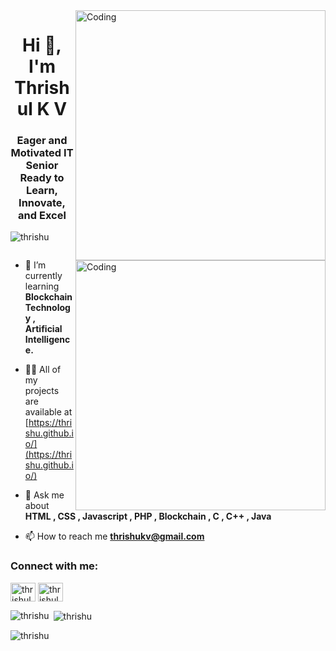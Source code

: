 <img align="right" alt="Coding" width="400" src="[https://i.pinimg.com/originals/e6/92/1a/e6921a2ba815d72975bb99c77b2eb82c.gif](https://mir-s3-cdn-cf.behance.net/project_modules/fs/54b6c068097599.5b50bca476b9b.gif)">
<h1 align="center">Hi 👋, I'm Thrishul K V</h1>
<h3 align="center">Eager and Motivated IT Senior Ready to Learn, Innovate, and Excel</h3>
<img align="right" alt="Coding" width="400" src="https://i.pinimg.com/originals/e6/92/1a/e6921a2ba815d72975bb99c77b2eb82c.gif">
<p align="left"> <img src="https://komarev.com/ghpvc/?username=thrishu&label=Profile%20views&color=0e75b6&style=flat" alt="thrishu" /> </p>

<p align="left"> <a href="https://twitter.com/" target="blank"><img src="https://img.shields.io/twitter/follow/?logo=twitter&style=for-the-badge" alt="" /></a> </p>

- 🌱 I’m currently learning **Blockchain Technology , Artificial Intelligence.**

- 👨‍💻 All of my projects are available at [https://thrishu.github.io/](https://thrishu.github.io/)

- 💬 Ask me about **HTML , CSS , Javascript , PHP , Blockchain , C , C++ , Java**

- 📫 How to reach me **thrishukv@gmail.com**

<h3 align="left">Connect with me:</h3>
<p align="left">
<a href="https://linkedin.com/in/thrishul k v" target="blank"><img align="center" src="https://raw.githubusercontent.com/rahuldkjain/github-profile-readme-generator/master/src/images/icons/Social/linked-in-alt.svg" alt="thrishul k v" height="30" width="40" /></a>
<a href="https://instagram.com/thrishulkv" target="blank"><img align="center" src="https://raw.githubusercontent.com/rahuldkjain/github-profile-readme-generator/master/src/images/icons/Social/instagram.svg" alt="thrishulkv" height="30" width="40" /></a>
</p>


<p><img align="left" src="https://github-readme-stats.vercel.app/api/top-langs?username=thrishu&show_icons=true&locale=en&layout=compact" alt="thrishu" /></p>

<p>&nbsp;<img align="center" src="https://github-readme-stats.vercel.app/api?username=thrishu&show_icons=true&locale=en" alt="thrishu" /></p>

<p><img align="center" src="https://github-readme-streak-stats.herokuapp.com/?user=thrishu&" alt="thrishu" /></p>
